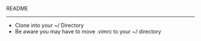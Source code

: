 README
_________
 * Clone into your ~/ Directory
 * Be aware you may have to move .vimrc to your ~/ directory
